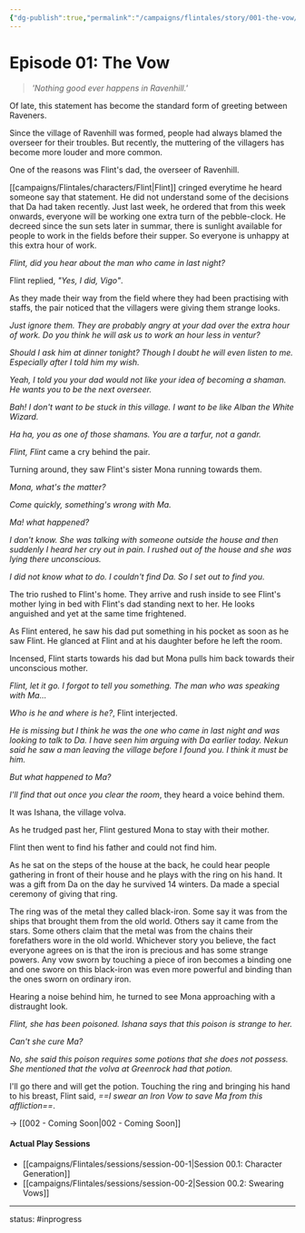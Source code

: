 ```yaml
---
{"dg-publish":true,"permalink":"/campaigns/flintales/story/001-the-vow/"}
---
```



# Episode 01: The Vow


> *'Nothing good ever happens in Ravenhill.'*

Of late, this statement has become the standard form of greeting between Raveners. 

Since the village of Ravenhill was formed, people had always blamed the overseer for their troubles. But recently, the muttering of the villagers has become more louder and more common.

One of the reasons was Flint's dad, the overseer of Ravenhill.

[[campaigns/Flintales/characters/Flint\|Flint]] cringed everytime he heard someone say that statement. He did not understand some of the decisions that Da had taken recently. Just last week, he ordered that from this week onwards, everyone will be working one extra turn of the pebble-clock.  He decreed since the sun sets later in summar, there is sunlight available for people to work in the fields before their supper. So everyone is unhappy at this extra hour of work. 

*Flint, did you hear about the man who came in last night?* 

Flint replied, *"Yes, I did, Vigo"*. 

As they made their way from the field where they had been practising with staffs, the pair noticed that the villagers were giving them strange looks.

*Just ignore them. They are probably angry at your dad over the extra hour of work.
Do you think he will ask us to work an hour less in ventur?*

*Should I ask him at dinner tonight? Though I doubt he will even listen to me.
Especially after I told him my wish.*

*Yeah, I told you your dad would not like your idea of becoming a shaman. He wants you to be the next overseer.*

*Bah! I don't want to be stuck in this village. I want to be like Alban the White Wizard.*

*Ha ha, you as one of those shamans. You are a tarfur, not a gandr.*

*Flint, Flint* came a cry behind the pair.

Turning around, they saw Flint's sister Mona running towards them.

*Mona, what's the matter?*

*Come quickly, something's wrong with Ma.* 

*Ma! what happened?*

*I don't know. She was talking with someone outside the house and then suddenly I heard her cry out in pain. I rushed out of the house and she was lying there unconscious.*

*I did not know what to do. I couldn't find Da. So I set out to find you.*

The trio rushed to Flint's home. They arrive and rush inside to see Flint's mother lying in bed with Flint's dad standing next to her. He looks anguished and yet at the same time frightened.

As Flint entered, he saw his dad put something in his pocket as soon as he saw Flint. He glanced at Flint and at his daughter before he left the room.

Incensed, Flint starts towards his dad but Mona pulls him back towards their unconscious mother.

*Flint, let it go. I forgot to tell you something. The man who was speaking with Ma...*

*Who is he and where is he?*, Flint interjected.

*He is missing but I think he was the one who came in last night and was looking to talk to Da. I have seen him arguing with Da earlier today. Nekun said he saw a man leaving the village before I found you. I think it must be him.* 
 
*But what happened to Ma?*

*I'll find that out once you clear the room*, they heard a voice behind them.

It was Ishana, the village volva.  

As he trudged past her, Flint gestured Mona to stay with their mother.

Flint then went to find his father and could not find him. 

As he sat on the steps of the house at the back, he could hear people gathering in front of their house and he plays with the ring on his hand. It was a gift from Da on the day he survived 14 winters. Da made a special ceremony of giving that ring. 

The ring was of the metal they called black-iron. Some say it was from the ships that brought them from the old world. Others say it came from the stars. Some others claim that the metal was from the chains their forefathers wore in the old world. Whichever story you believe, the fact everyone agrees on is that the iron is precious and has some strange powers. Any vow sworn by touching a piece of iron becomes a binding one and one swore on this black-iron was even more powerful and binding than the ones sworn on ordinary iron.

Hearing a noise behind him, he turned to see Mona approaching with a distraught look.

*Flint, she has been poisoned. Ishana says that this poison is strange to her.*

*Can't she cure Ma?*

*No, she said this poison requires some potions that she does not possess. She mentioned that the volva at Greenrock had that potion.*

I'll go there and will get the potion. Touching the ring and bringing his hand to his breast, Flint said, *==I swear an Iron Vow to save Ma from this affliction==*.

-> [[002 - Coming Soon\|002 - Coming Soon]]

#### Actual Play Sessions
- [[campaigns/Flintales/sessions/session-00-1\|Session 00.1: Character Generation]]
- [[campaigns/Flintales/sessions/session-00-2\|Session 00.2: Swearing Vows]]

---
status: #inprogress 